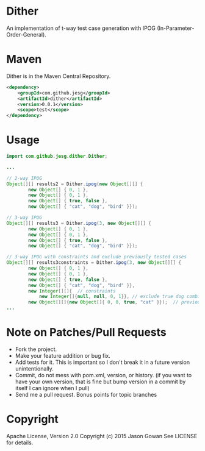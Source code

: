 # Dither
An implementation of t-way test case generation with IPOG (In-Parameter-Order-General).

# Maven

Dither is in the Maven Central Repository.
```xml
<dependency>
	<groupId>com.github.jesg</groupId>
	<artifactId>dither</artifactId>
	<version>0.0.1</version>
	<scope>test</scope>
</dependency>
```

# Usage

```java
import com.github.jesg.dither.Dither;

...

// 2-way IPOG
Object[][] results2 = Dither.ipog(new Object[][] {
		new Object[] { 0, 1 },
        new Object[] { 0, 1 },
        new Object[] { true, false },
        new Object[] { "cat", "dog", "bird" }});

// 3-way IPOG
Object[][] results3 = Dither.ipog(3, new Object[][] {
		new Object[] { 0, 1 },
        new Object[] { 0, 1 },
        new Object[] { true, false },
        new Object[] { "cat", "dog", "bird" }});

// 3-way IPOG with constraints and exclude previously tested cases
Object[][] results3constraints = Dither.ipog(3, new Object[][] {
		new Object[] { 0, 1 },
        new Object[] { 0, 1 },
        new Object[] { true, false },
        new Object[] { "cat", "dog", "bird" }},
        new Integer[][]{  // constraints
			new Integer[]{null, null, 0, 1}}, // exclude true dog combination
		new Object[][]{new Object[]{ 0, 0, true, "cat" }});  // previously tested cases
...
```

# Note on Patches/Pull Requests

* Fork the project.
* Make your feature addition or bug fix.
* Add tests for it. This is important so I don't break it in a
  future version unintentionally.
* Commit, do not mess with pom.xml, version, or history.
  (if you want to have your own version, that is fine but bump version in a commit by itself I can ignore when I pull)
* Send me a pull request. Bonus points for topic branches

# Copyright

Apache License, Version 2.0
Copyright (c) 2015 Jason Gowan See LICENSE for details.
